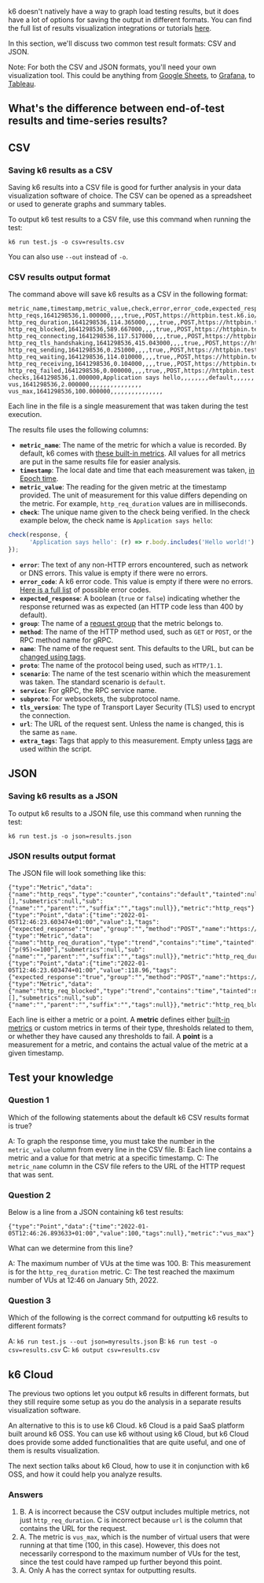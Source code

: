 k6 doesn't natively have a way to graph load testing results, but it does have a lot of options for saving the output in different formats. You can find the full list of results visualization integrations or tutorials [here](https://k6.io/docs/results-visualization/).

In this section, we'll discuss two common test result formats: CSV and JSON.

Note: For both the CSV and JSON formats, you'll need your own visualization tool. This could be anything from [Google Sheets](https://sheets.google.com), to [Grafana](https://grafana.com), to [Tableau](https://tableau.com).

## What's the difference between end-of-test results and time-series results?

## CSV

### Saving k6 results as a CSV

Saving k6 results into a CSV file is good for further analysis in your data visualization software of choice. The CSV can be opened as a spreadsheet or used to generate graphs and summary tables.

To output k6 test results to a CSV file, use this command when running the test:

```plain
k6 run test.js -o csv=results.csv
```

You can also use `--out` instead of `-o`.

### CSV results output format

The command above will save k6 results as a CSV in the following format:

```plain
metric_name,timestamp,metric_value,check,error,error_code,expected_response,group,method,name,proto,scenario,service,status,subproto,tls_version,url,extra_tags
http_reqs,1641298536,1.000000,,,,true,,POST,https://httpbin.test.k6.io/post,HTTP/1.1,default,,200,,tls1.2,https://httpbin.test.k6.io/post,
http_req_duration,1641298536,114.365000,,,,true,,POST,https://httpbin.test.k6.io/post,HTTP/1.1,default,,200,,tls1.2,https://httpbin.test.k6.io/post,
http_req_blocked,1641298536,589.667000,,,,true,,POST,https://httpbin.test.k6.io/post,HTTP/1.1,default,,200,,tls1.2,https://httpbin.test.k6.io/post,
http_req_connecting,1641298536,117.517000,,,,true,,POST,https://httpbin.test.k6.io/post,HTTP/1.1,default,,200,,tls1.2,https://httpbin.test.k6.io/post,
http_req_tls_handshaking,1641298536,415.043000,,,,true,,POST,https://httpbin.test.k6.io/post,HTTP/1.1,default,,200,,tls1.2,https://httpbin.test.k6.io/post,
http_req_sending,1641298536,0.251000,,,,true,,POST,https://httpbin.test.k6.io/post,HTTP/1.1,default,,200,,tls1.2,https://httpbin.test.k6.io/post,
http_req_waiting,1641298536,114.010000,,,,true,,POST,https://httpbin.test.k6.io/post,HTTP/1.1,default,,200,,tls1.2,https://httpbin.test.k6.io/post,
http_req_receiving,1641298536,0.104000,,,,true,,POST,https://httpbin.test.k6.io/post,HTTP/1.1,default,,200,,tls1.2,https://httpbin.test.k6.io/post,
http_req_failed,1641298536,0.000000,,,,true,,POST,https://httpbin.test.k6.io/post,HTTP/1.1,default,,200,,tls1.2,https://httpbin.test.k6.io/post,
checks,1641298536,1.000000,Application says hello,,,,,,,,default,,,,,,
vus,1641298536,2.000000,,,,,,,,,,,,,,,
vus_max,1641298536,100.000000,,,,,,,,,,,,,,,
```

Each line in the file is a single measurement that was taken during the test execution.

The results file uses the following columns:

- **`metric_name`**: The name of the metric for which a value is recorded. By default, k6 comes with [these built-in metrics](https://k6.io/docs/using-k6/metrics/#built-in-metrics). All values for all metrics are put in the same results file for easier analysis.
- **`timestamp`**: The local date and time that each measurement was taken, [in Epoch time](https://www.epochconverter.com/).
- **`metric_value`**: The reading for the given metric at the timestamp provided. The unit of measurement for this value differs depending on the metric. For example, `http_req_duration` values are in milliseconds.
- **`check`**: The unique name given to the check being verified. In the check example below, the check name is `Application says hello`:
```js
check(response, {
      'Application says hello': (r) => r.body.includes('Hello world!')
});
```
- **`error`**: The text of any non-HTTP errors encountered, such as network or DNS errors. This value is empty if there were no errors.
- **`error_code`**: A k6 error code. This value is empty if there were no errors. [Here is a full list](https://k6.io/docs/javascript-api/error-codes) of possible error codes.
- **`expected_response`**: A boolean (`true` or `false`) indicating whether the response returned was as expected (an HTTP code less than 400 by default).
- **`group`**: The name of a [request group](https://k6.io/docs/using-k6/tags-and-groups/#groups) that the metric belongs to.
- **`method`**: The name of the HTTP method used, such as `GET` or `POST`, or the RPC method name for gRPC.
- **`name`**: The name of the request sent. This defaults to the URL, but can be [changed using tags](https://k6.io/docs/using-k6/http-requests#url-grouping).
- **`proto`**: The name of the protocol being used, such as `HTTP/1.1`.
- **`scenario`**: The name of the test scenario within which the measurement was taken. The standard scenario is `default`.
- **`service`**: For gRPC, the RPC service name.
- **`subproto`**: For websockets, the subprotocol name.
- **`tls_version`**: The type of Transport Layer Security (TLS) used to encrypt the connection.
- **`url`**: The URL of the request sent. Unless the name is changed, this is the same as `name`.
- **`extra_tags`**: Tags that apply to this measurement. Empty unless [tags](https://k6.io/docs/using-k6/tags-and-groups/) are used within the script.

## JSON

### Saving k6 results as a JSON

To output k6 results to a JSON file, use this command when running the test:

```plain
k6 run test.js -o json=results.json
```

### JSON results output format

The JSON file will look something like this:

```plain
{"type":"Metric","data":{"name":"http_reqs","type":"counter","contains":"default","tainted":null,"thresholds":[],"submetrics":null,"sub":{"name":"","parent":"","suffix":"","tags":null}},"metric":"http_reqs"}
{"type":"Point","data":{"time":"2022-01-05T12:46:23.603474+01:00","value":1,"tags":{"expected_response":"true","group":"","method":"POST","name":"https://httpbin.test.k6.io/post","proto":"HTTP/1.1","scenario":"default","status":"200","tls_version":"tls1.2","url":"https://httpbin.test.k6.io/post"}},"metric":"http_reqs"}
{"type":"Metric","data":{"name":"http_req_duration","type":"trend","contains":"time","tainted":null,"thresholds":["p(95)<=100"],"submetrics":null,"sub":{"name":"","parent":"","suffix":"","tags":null}},"metric":"http_req_duration"}
{"type":"Point","data":{"time":"2022-01-05T12:46:23.603474+01:00","value":118.96,"tags":{"expected_response":"true","group":"","method":"POST","name":"https://httpbin.test.k6.io/post","proto":"HTTP/1.1","scenario":"default","status":"200","tls_version":"tls1.2","url":"https://httpbin.test.k6.io/post"}},"metric":"http_req_duration"}
{"type":"Metric","data":{"name":"http_req_blocked","type":"trend","contains":"time","tainted":null,"thresholds":[],"submetrics":null,"sub":{"name":"","parent":"","suffix":"","tags":null}},"metric":"http_req_blocked"}
```

Each line is either a metric or a point. A **metric** defines either [built-in metrics](https://k6.io/docs/using-k6/metrics/#built-in-metrics) or custom metrics in terms of their type, thresholds related to them, or whether they have caused any thresholds to fail. A **point** is a measurement for a metric, and contains the actual value of the metric at a given timestamp.

## Test your knowledge

### Question 1

Which of the following statements about the default k6 CSV results format is true?

A: To graph the response time, you must take the number in the `metric_value` column from every line in the CSV file.
B: Each line contains a metric and a value for that metric at a specific timestamp.
C: The `metric_name` column in the CSV file refers to the URL of the HTTP request that was sent.

### Question 2

Below is a line from a JSON containing k6 test results:

```plain
{"type":"Point","data":{"time":"2022-01-05T12:46:26.893633+01:00","value":100,"tags":null},"metric":"vus_max"}
```

What can we determine from this line?

A: The maximum number of VUs at the time was 100.
B: This measurement is for the `http_req_duration` metric.
C: The test reached the maximum number of VUs at 12:46 on January 5th, 2022.

### Question 3

Which of the following is the correct command for outputting k6 results to different formats? 

A: `k6 run test.js --out json=myresults.json`
B: `k6 run test -o csv=results.csv`
C: `k6 output csv=results.csv`

## k6 Cloud

The previous two options let you output k6 results in different formats, but they still require some setup as you do the analysis in a separate results visualization software.

An alternative to this is to use k6 Cloud. k6 Cloud is a paid SaaS platform built around k6 OSS. You can use k6 without using k6 Cloud, but k6 Cloud does provide some added functionalities that are quite useful, and one of them is results visualization.

The next section talks about k6 Cloud, how to use it in conjunction with k6 OSS, and how it could help you analyze results.

### Answers

1. B. A is incorrect because the CSV output includes multiple metrics, not just `http_req_duration`. C is incorrect because `url` is the column that contains the URL for the request.
2. A. The metric is `vus_max`, which is the number of virtual users that were running at that time (100, in this case). However, this does not necessarily correspond to the maximum number of VUs for the test, since the test could have ramped up further beyond this point.
3. A. Only A has the correct syntax for outputting results.